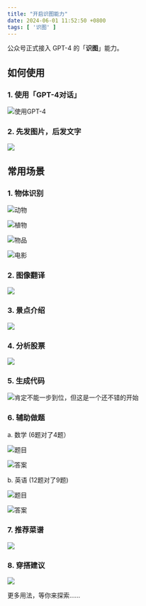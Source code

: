 ```yaml
---
title: "开启识图能力"
date: 2024-06-01 11:52:50 +0800
tags: [ '识图' ]
---
```


公众号正式接入 GPT-4 的「**识图**」能力。

## 如何使用

### 1. 使用「GPT-4对话」
![使用GPT-4](/assets/vision/switch-gpt4.png)

### 2. 先发图片，后发文字

![](/assets/vision/send-image.png)

## 常用场景
### 1. 物体识别

![动物](/assets/vision/elephant.png)

![植物](/assets/vision/peony.png)

![物品](/assets/vision/cube.png)

![电影](/assets/vision/titanic.png)

### 2. 图像翻译

![](/assets/vision/menu.png)

### 3. 景点介绍

![](/assets/vision/changsha.png)

### 4. 分析股票

![](/assets/vision/stock.png)

### 5. 生成代码

![肯定不能一步到位，但这是一个还不错的开始](/assets/vision/code.png)

### 6. 辅助做题
a. 数学 (6题对了4题）

![题目](/assets/vision/math-question.png)

![答案](/assets/vision/math-answer.png)

b. 英语 (12题对了9题)

![题目](/assets/vision/english-question.png)

![答案](/assets/vision/english-answer.png)

### 7. 推荐菜谱

![](/assets/vision/cuisine-recommendation.png)

### 8. 穿搭建议

![](/assets/vision/cloth-recommendation.png)

更多用法，等你来探索……
